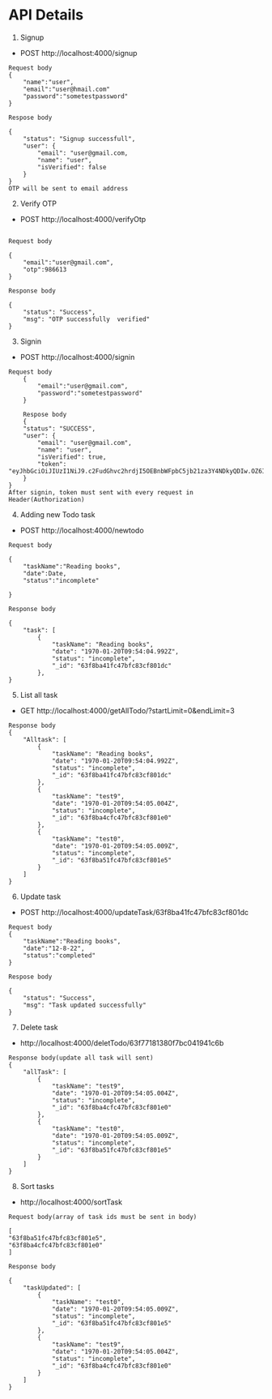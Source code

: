 # API Details

1. Signup

- POST http://localhost:4000/signup

```
Request body
{
    "name":"user",
    "email":"user@hmail.com"
    "password":"sometestpassword"
}

Respose body

{
    "status": "Signup successfull",
    "user": {
        "email": "user@gmail.com,
        "name": "user",
        "isVerified": false
    }
}
OTP will be sent to email address
```
2. Verify OTP
- POST http://localhost:4000/verifyOtp
```

Request body

{
    "email":"user@gmail.com",
    "otp":986613
}

Response body

{
    "status": "Success",
    "msg": "OTP successfully  verified"
}
```
3. Signin
- POST http://localhost:4000/signin
```
Request body
    {   
        "email":"user@gmail.com",
        "password":"sometestpassword"
    }

    Respose body
    {
    "status": "SUCCESS",
    "user": {
        "email": "user@gmail.com",
        "name": "user",
        "isVerified": true,
        "token": "eyJhbGciOiJIUzI1NiJ9.c2FudGhvc2hrdjI5OEBnbWFpbC5jb21za3Y4NDkyQDIw.OZ6IEISDTJYCI0M1O5lYHSQCU8pFLdu9IcSybrzeps0"
    }
}
After signin, token must sent with every request in Header(Authorization)
```

4. Adding new Todo task
- POST http://localhost:4000/newtodo
```
Request body

{
    "taskName":"Reading books",
    "date":Date,
    "status":"incomplete"

}

Response body

{
    "task": [
        {
            "taskName": "Reading books",
            "date": "1970-01-20T09:54:04.992Z",
            "status": "incomplete",
            "_id": "63f8ba41fc47bfc83cf801dc"
        },
}
```
5. List all task
- GET http://localhost:4000/getAllTodo/?startLimit=0&endLimit=3

```
Response body
{
    "Alltask": [
        {
            "taskName": "Reading books",
            "date": "1970-01-20T09:54:04.992Z",
            "status": "incomplete",
            "_id": "63f8ba41fc47bfc83cf801dc"
        },
        {
            "taskName": "test9",
            "date": "1970-01-20T09:54:05.004Z",
            "status": "incomplete",
            "_id": "63f8ba4cfc47bfc83cf801e0"
        },
        {
            "taskName": "test0",
            "date": "1970-01-20T09:54:05.009Z",
            "status": "incomplete",
            "_id": "63f8ba51fc47bfc83cf801e5"
        }
    ]
}
```
6. Update task
- POST  http://localhost:4000/updateTask/63f8ba41fc47bfc83cf801dc
```
Request body
{
    "taskName":"Reading books",
    "date":"12-8-22",
    "status":"completed"
}

Respose body

{
    "status": "Success",
    "msg": "Task updated successfully"
}
```
7. Delete task
- http://localhost:4000/deletTodo/63f77181380f7bc041941c6b

```
Response body(update all task will sent)
{
    "allTask": [
        {
            "taskName": "test9",
            "date": "1970-01-20T09:54:05.004Z",
            "status": "incomplete",
            "_id": "63f8ba4cfc47bfc83cf801e0"
        },
        {
            "taskName": "test0",
            "date": "1970-01-20T09:54:05.009Z",
            "status": "incomplete",
            "_id": "63f8ba51fc47bfc83cf801e5"
        }
    ]
}
```
8. Sort tasks
- http://localhost:4000/sortTask
```
Request body(array of task ids must be sent in body)

[
"63f8ba51fc47bfc83cf801e5",
"63f8ba4cfc47bfc83cf801e0"
]

Response body

{
    "taskUpdated": [
        {
            "taskName": "test0",
            "date": "1970-01-20T09:54:05.009Z",
            "status": "incomplete",
            "_id": "63f8ba51fc47bfc83cf801e5"
        },
        {
            "taskName": "test9",
            "date": "1970-01-20T09:54:05.004Z",
            "status": "incomplete",
            "_id": "63f8ba4cfc47bfc83cf801e0"
        }
    ]
}
```
